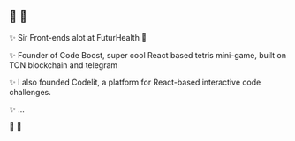 ## 🐾 🐾

✨ Sir Front-ends alot at FuturHealth 🚀

✨ Founder of Code Boost, super cool React based tetris mini-game, built on TON blockchain and telegram

✨ I also founded Codelit, a platform for React-based interactive code challenges.

✨  ...

🐾 🐾

